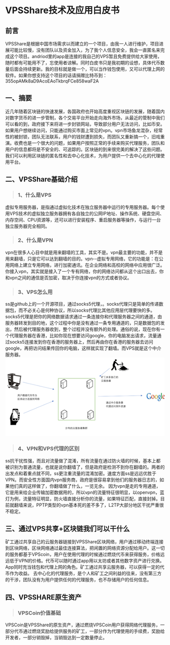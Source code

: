 # **VPSShare技术及应用白皮书**
## **前言**
VPSShare是根据中国市场需求以而建立的一个项目，由我一人进行维护，项目进展可能比较慢，没有团队以及资金加入，为了我个人信息安全，我会一直匿名来完成这个项目。andriod里的app是连接的我自己的VPS暂且免费提供给大家使用，随时都有可能用不了，忘使用者谅解。同时白皮书只是我初期的设想，具体代币数量后面会持续更新。我的目标就是做一个，可以当作钱包使用，又可以代理上网的软件。如果你想支持这个项目的话请捐赠比特币到：355opAMk8aD9AcoEAoTkbrqFCe858waF2A
## **一、摘要**
近几年随着区块链的快速发展，各国政府也开始高度重视区块链的发展，随着国内对数字货币的进一步管制，各个交易平台开始走向海外市场，从最近的管制中我们可以看的到，政府接下来将进一步封锁网站，导致部分用户无法访问，比如币安。如果用户想继续访问，只能通过购买市面上常见的vpn。vpn市场鱼龙混杂，经常性的被封锁，团队无法联系，用户的钱财遭到损失，而团队又重新搞一个，旧戏重演。收费也是一个很大的问题，如果用户按照正常的手续来购买代理服务，团队和用户的信息都将是不安全的、可追踪的。区块链的到来很完美的解决了这些问题。我们可以利用区块链的匿名性和去中心化技术，为用户提供一个去中心化的代理使用平台。
## **二、VPSShare基础介绍**
>### 1、什么是VPS
虚拟专用服务器，是指通过虚拟化技术在独立服务器中运行的专用服务器。每个使用VPS技术的虚拟独立服务器拥有各自独立的公网IP地址、操作系统、硬盘空间、内存空间、CPU资源等，还可以进行安装程序、重启服务器等操作，与运行一台独立服务器完全相同。
>### 2、什么是VPN
vpn在很多人心目中就是用来翻墙的工具，其实不是。vpn最主要的功能，并不是用来翻墙，只是它可以达到翻墙的目的。vpn--虚拟专用网络，它的功能是：在公用网络上建立专用网络，进行加密通讯。在企业网络和高校的网络中应用很广泛。你接入vpn，其实就是接入了一个专有网络，你的网络访问都从这个出口出去，你和vpn之间的通信是否加密，取决于你连接vpn的方式或者协议。
>### 3、VPS怎么用
  ss是github上的一个开源项目，通过socks5代理，。socks代理只是简单的传递数据包，而不必关心是何种协议，所以socks代理比其他应用层代理要快的多。socks5代理是把你的网络数据请求通过一条连接你和代理服务器之间的通道，由服务器转发到目的地，这个过程中你是没有通过一条专用通道的，只是数据包的发出，然后被代理服务器收到，整个过程并没有额外的处理。通俗的说，现在你有一个代理服务器在香港，比如你现在想要访问google，你的电脑发出请求，流量通过socks5连接发到你在香港的服务器上，然后再由你在香港的服务器去访问google，再把访问结果传回你的电脑，这样就实现了翻墙。而VPS就是这个中介服务器。<br>
    ![此处为图片加载失败](https://github.com/victorymen/VPSShare/raw/master/image/1.png)
>### 4、VPN和VPS代理的区别
  ss抗干扰性强，而且对流量做了混淆，所有流量在通过防火墙的时候，基本上都被识别为普通流量，也就是说你翻墙了，但是政府是检测不到你在翻墙的。两者的出发点和着重点就不同，ss更注重流量的混淆加密。速度方面ss是远远优胜于VPN。而安全性方面国内vpn服务商，政府是很容易拿到他们的服务器日志的，如果他们真的这样做了，你翻墙做了什么，一览无余。
因为vpn是走的专用通道，它是用来给企业传输加密数据用的，所以vpn的流量特征很明显，以openvpn，蓝灯为例，流量特征明显，防火墙直接分析你的流量，如果特征匹配，直接封掉。目前就翻墙来说，PPTP类型的vpn基本死的差不多了，L2TP大部分地区干扰严重很不稳定。
## **三、通过VPS共享+区块链我们可以干什么**
  矿工通过共享自己的云服务器链接到VPSShare区块网络，用户通过移动终端连接到区块网络，区块网络通过最佳连接算法，把闲置的网络资源分配给用户。这一切的服务都基于VPScoin，用户在使用代理的时候通过燃烧代币来获得服务，价格远远低于VPN的价格。代币可以随时通过app用以太坊或者其他数字资产进行兑换。App同时充当钱包和代理上网的角色。矿工通过共享云服务器，可以获得一定的代币作为收益。
去中心化的代理服务，是个人和矿工之间利益的往来，没有第三方的干涉，团队没有为用户提供任何的代理服务，也不存储用户的任何信息。
## **四、VPSSHARE原生资产**
>### VPSCoin价值基础
  VPSCoin是VPSShare的原生资产，通过燃烧VPSCoin用户获得网络代理服务，一部分代币通过燃烧奖励给提供服务的矿工，一部分作为代理使用的手续费，奖励给开发者，一部分销毁掉，当销毁达到一定数量停止。

